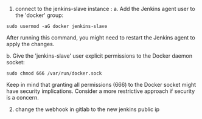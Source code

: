 
1. connect to the jenkins-slave instance :
a. Add the Jenkins agent user to the 'docker' group:
```
sudo usermod -aG docker jenkins-slave
```
After running this command, you might need to restart the Jenkins agent to apply the changes.

b. Give the 'jenkins-slave' user explicit permissions to the Docker daemon socket:
```
sudo chmod 666 /var/run/docker.sock
```
Keep in mind that granting all permissions (666) to the Docker socket might have security implications. Consider a more restrictive approach if security is a concern.

2. change the webhook in gitlab to the new jenkins public ip

